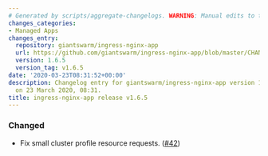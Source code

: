 ```yaml
---
# Generated by scripts/aggregate-changelogs. WARNING: Manual edits to this files will be overwritten.
changes_categories:
- Managed Apps
changes_entry:
  repository: giantswarm/ingress-nginx-app
  url: https://github.com/giantswarm/ingress-nginx-app/blob/master/CHANGELOG.md#165-2020-03-23
  version: 1.6.5
  version_tag: v1.6.5
date: '2020-03-23T08:31:52+00:00'
description: Changelog entry for giantswarm/ingress-nginx-app version 1.6.5, published
  on 23 March 2020, 08:31.
title: ingress-nginx-app release v1.6.5
---
```


### Changed
- Fix small cluster profile resource requests. ([#42](https://github.com/giantswarm/ingress-nginx-app/pull/42))
